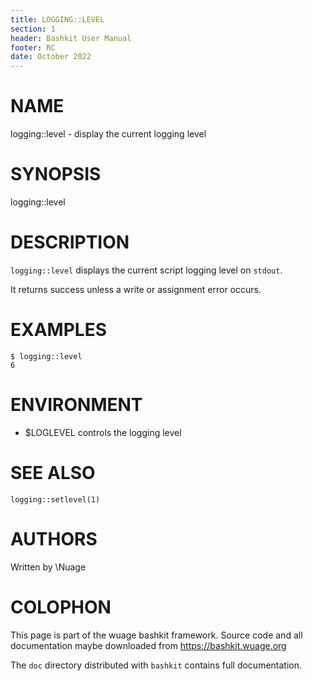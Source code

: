 ```yaml
---
title: LOGGING::LEVEL
section: 1
header: Bashkit User Manual
footer: RC
date: October 2022
---
```


# NAME

logging::level - display the current logging level

# SYNOPSIS

logging::level

# DESCRIPTION

`logging::level` displays the current script logging level on `stdout`.

It returns success unless a write or assignment error occurs.

# EXAMPLES

    $ logging::level
    6

# ENVIRONMENT

- $LOGLEVEL controls the logging level

# SEE ALSO

`logging::setlevel(1)`

# AUTHORS
Written by \\Nuage

# COLOPHON
This page is part of the wuage bashkit framework. Source code and all
documentation maybe downloaded from <https://bashkit.wuage.org>

The `doc` directory distributed with `bashkit` contains full documentation.
